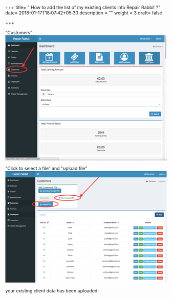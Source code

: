 +++
title= " How to add the list of my existing clients into Repair Rabbit ?"
date= 2018-01-17T18:07:42+05:30
description = ""
weight = 3
draft= false

+++

“Customers”
![How to add the list of my existing clients into Repair Rabbit?](/images/customers/how_can_i_add_the_list_of_my_exsisting_clients_into_repair_rabbit/go_to_customers.png)
      

“Click to select a file” and "upload file"
![How to add the list of my existing clients into Repair Rabbit?](/images/customers/how_can_i_add_the_list_of_my_exsisting_clients_into_repair_rabbit/click_to_select_file_and_click_on_upload.png)
       



your existing client data has been uploaded.
